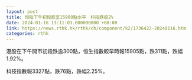 ```yaml
---
layout: post
title: 恒指下午初段跌至15900點水平　科指跌逾2%
date: 2024-01-16 13:11:03.000000000 +08:00
link: https://news.rthk.hk/rthk/ch/component/k2/1736422-20240116.htm
categories: rthk
---
```


港股在下午開市初段跌逾300點，恒生指數較早時報15905點，跌311點，跌幅1.92%。

科技指數報3327點，跌76點，跌幅2.25%。
